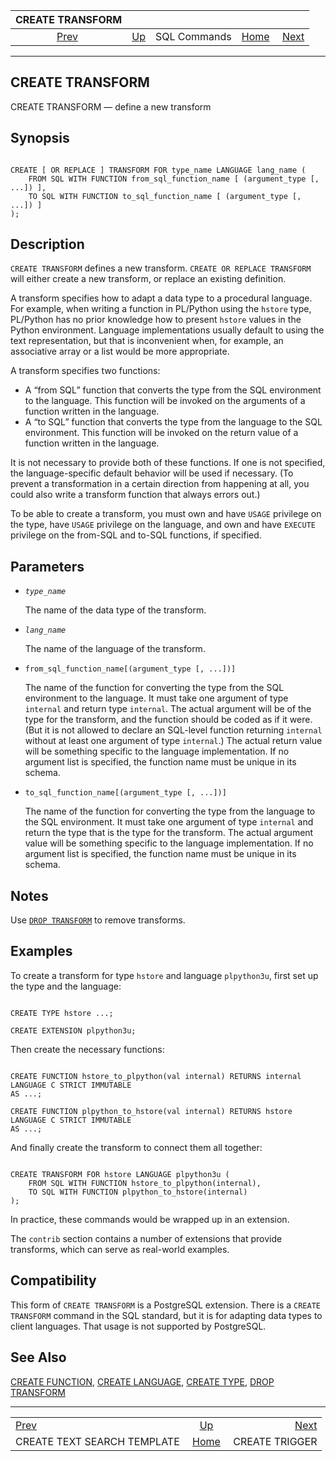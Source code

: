 

|                         CREATE TRANSFORM                         |                                        |              |                                                       |                                                  |
| :--------------------------------------------------------------: | :------------------------------------- | :----------: | ----------------------------------------------------: | -----------------------------------------------: |
| [Prev](sql-createtstemplate.html "CREATE TEXT SEARCH TEMPLATE")  | [Up](sql-commands.html "SQL Commands") | SQL Commands | [Home](index.html "PostgreSQL 17devel Documentation") |  [Next](sql-createtrigger.html "CREATE TRIGGER") |

***

## CREATE TRANSFORM

CREATE TRANSFORM — define a new transform

## Synopsis

```

CREATE [ OR REPLACE ] TRANSFORM FOR type_name LANGUAGE lang_name (
    FROM SQL WITH FUNCTION from_sql_function_name [ (argument_type [, ...]) ],
    TO SQL WITH FUNCTION to_sql_function_name [ (argument_type [, ...]) ]
);
```

## Description

`CREATE TRANSFORM` defines a new transform. `CREATE OR REPLACE TRANSFORM` will either create a new transform, or replace an existing definition.

A transform specifies how to adapt a data type to a procedural language. For example, when writing a function in PL/Python using the `hstore` type, PL/Python has no prior knowledge how to present `hstore` values in the Python environment. Language implementations usually default to using the text representation, but that is inconvenient when, for example, an associative array or a list would be more appropriate.

A transform specifies two functions:

* A “from SQL” function that converts the type from the SQL environment to the language. This function will be invoked on the arguments of a function written in the language.
* A “to SQL” function that converts the type from the language to the SQL environment. This function will be invoked on the return value of a function written in the language.

It is not necessary to provide both of these functions. If one is not specified, the language-specific default behavior will be used if necessary. (To prevent a transformation in a certain direction from happening at all, you could also write a transform function that always errors out.)

To be able to create a transform, you must own and have `USAGE` privilege on the type, have `USAGE` privilege on the language, and own and have `EXECUTE` privilege on the from-SQL and to-SQL functions, if specified.

## Parameters

* *`type_name`*

    The name of the data type of the transform.

* *`lang_name`*

    The name of the language of the transform.

* `from_sql_function_name[(argument_type [, ...])]`

    The name of the function for converting the type from the SQL environment to the language. It must take one argument of type `internal` and return type `internal`. The actual argument will be of the type for the transform, and the function should be coded as if it were. (But it is not allowed to declare an SQL-level function returning `internal` without at least one argument of type `internal`.) The actual return value will be something specific to the language implementation. If no argument list is specified, the function name must be unique in its schema.

* `to_sql_function_name[(argument_type [, ...])]`

    The name of the function for converting the type from the language to the SQL environment. It must take one argument of type `internal` and return the type that is the type for the transform. The actual argument value will be something specific to the language implementation. If no argument list is specified, the function name must be unique in its schema.

## Notes

Use [`DROP TRANSFORM`](sql-droptransform.html "DROP TRANSFORM") to remove transforms.

## Examples

To create a transform for type `hstore` and language `plpython3u`, first set up the type and the language:

```

CREATE TYPE hstore ...;

CREATE EXTENSION plpython3u;
```

Then create the necessary functions:

```

CREATE FUNCTION hstore_to_plpython(val internal) RETURNS internal
LANGUAGE C STRICT IMMUTABLE
AS ...;

CREATE FUNCTION plpython_to_hstore(val internal) RETURNS hstore
LANGUAGE C STRICT IMMUTABLE
AS ...;
```

And finally create the transform to connect them all together:

```

CREATE TRANSFORM FOR hstore LANGUAGE plpython3u (
    FROM SQL WITH FUNCTION hstore_to_plpython(internal),
    TO SQL WITH FUNCTION plpython_to_hstore(internal)
);
```

In practice, these commands would be wrapped up in an extension.

The `contrib` section contains a number of extensions that provide transforms, which can serve as real-world examples.

## Compatibility

This form of `CREATE TRANSFORM` is a PostgreSQL extension. There is a `CREATE TRANSFORM` command in the SQL standard, but it is for adapting data types to client languages. That usage is not supported by PostgreSQL.

## See Also

[CREATE FUNCTION](sql-createfunction.html "CREATE FUNCTION"), [CREATE LANGUAGE](sql-createlanguage.html "CREATE LANGUAGE"), [CREATE TYPE](sql-createtype.html "CREATE TYPE"), [DROP TRANSFORM](sql-droptransform.html "DROP TRANSFORM")

***

|                                                                  |                                                       |                                                  |
| :--------------------------------------------------------------- | :---------------------------------------------------: | -----------------------------------------------: |
| [Prev](sql-createtstemplate.html "CREATE TEXT SEARCH TEMPLATE")  |         [Up](sql-commands.html "SQL Commands")        |  [Next](sql-createtrigger.html "CREATE TRIGGER") |
| CREATE TEXT SEARCH TEMPLATE                                      | [Home](index.html "PostgreSQL 17devel Documentation") |                                   CREATE TRIGGER |
